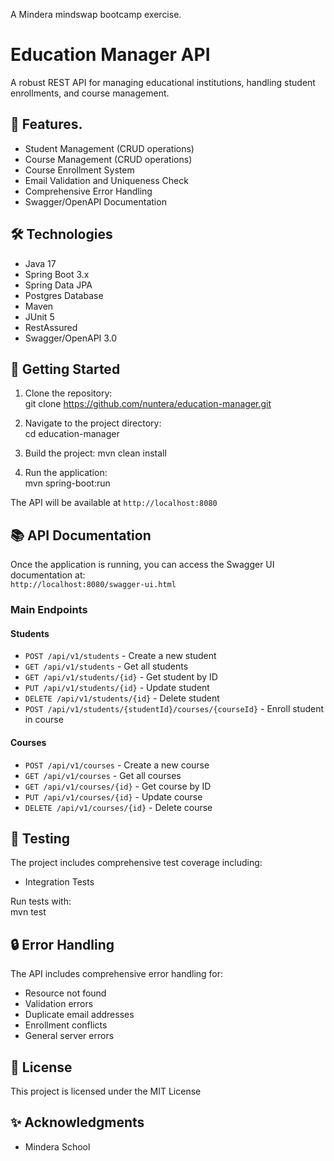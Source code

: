 A Mindera mindswap bootcamp exercise.  
  
# Education Manager API  
  
A robust REST API for managing educational institutions, handling student enrollments, and course management.  
  
## 🎯 Features. 
  
- Student Management (CRUD operations)  
- Course Management (CRUD operations)  
- Course Enrollment System  
- Email Validation and Uniqueness Check  
- Comprehensive Error Handling  
- Swagger/OpenAPI Documentation  
  
## 🛠️ Technologies  
  
- Java 17  
- Spring Boot 3.x  
- Spring Data JPA  
- Postgres Database  
- Maven  
- JUnit 5  
- RestAssured  
- Swagger/OpenAPI 3.0  

## 🚀 Getting Started  

1. Clone the repository:  
git clone https://github.com/nuntera/education-manager.git

2. Navigate to the project directory:  
cd education-manager  

3. Build the project:
mvn clean install

4. Run the application:  
mvn spring-boot:run  


The API will be available at `http://localhost:8080`  

## 📚 API Documentation  

Once the application is running, you can access the Swagger UI documentation at:  
`http://localhost:8080/swagger-ui.html`  

### Main Endpoints  

#### Students  
- `POST /api/v1/students` - Create a new student  
- `GET /api/v1/students` - Get all students  
- `GET /api/v1/students/{id}` - Get student by ID  
- `PUT /api/v1/students/{id}` - Update student  
- `DELETE /api/v1/students/{id}` - Delete student  
- `POST /api/v1/students/{studentId}/courses/{courseId}` - Enroll student in course  

#### Courses  
- `POST /api/v1/courses` - Create a new course  
- `GET /api/v1/courses` - Get all courses  
- `GET /api/v1/courses/{id}` - Get course by ID  
- `PUT /api/v1/courses/{id}` - Update course  
- `DELETE /api/v1/courses/{id}` - Delete course  

## 🧪 Testing  

The project includes comprehensive test coverage including:  
- Integration Tests  

Run tests with:  
mvn test  

## 🔒 Error Handling  

The API includes comprehensive error handling for:  
- Resource not found  
- Validation errors  
- Duplicate email addresses  
- Enrollment conflicts  
- General server errors  

## 📝 License  

This project is licensed under the MIT License  

## ✨ Acknowledgments  

- Mindera School  
